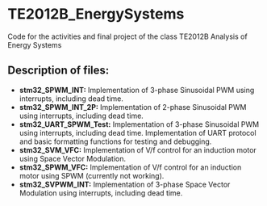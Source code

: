 # TE2012B_EnergySystems
Code for the activities and final project of the class TE2012B Analysis of Energy Systems

## Description of files:
* **stm32_SPWM_INT:** Implementation of 3-phase Sinusoidal PWM using interrupts, including dead time.
* **stm32_SPWM_INT_2P:** Implementation of 2-phase Sinusoidal PWM using interrupts, including dead time.
* **stm32_UART_SPWM_Test:** Implementation of 3-phase Sinusoidal PWM using interrupts, including dead time. Implementation of UART protocol and basic formatting functions for testing and debugging.
* **stm32_SVM_VFC:** Implementation of V/f control for an induction motor using Space Vector Modulation.
* **stm32_SPWM_VFC:** Implementation of V/f control for an induction motor using SPWM (currently not working).
* **stm32_SVPWM_INT:** Implementation of 3-phase Space Vector Modulation using interrupts, including dead time.
